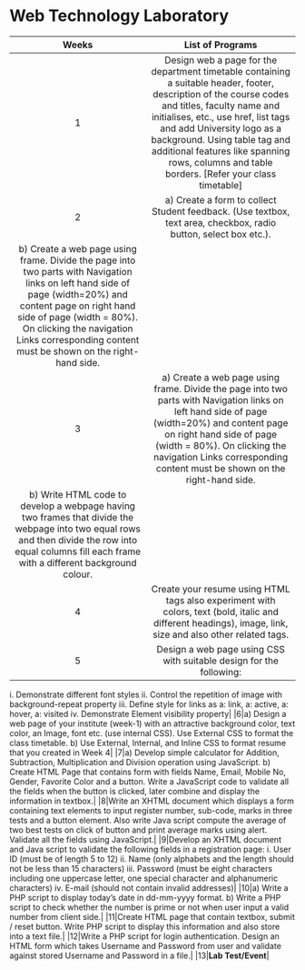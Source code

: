 # Web Technology Laboratory

|**Weeks**|**List of Programs**|
| :-: | :-: |
|1|Design web a page for the department timetable containing a suitable header, footer, description of the course codes and titles, faculty name and initialises, etc., use href, list tags and add University logo as a background. Using table tag and additional features like spanning rows, columns and table borders. [Refer your class timetable]|
|2|a)	Create a form to collect Student feedback. (Use textbox, text area, checkbox, radio button, select box etc.). 
b)	Create a web page using frame. Divide the page into two parts with Navigation links on left hand side of page (width=20%) and content page on right hand side of page (width = 80%). On clicking the navigation Links corresponding content must be shown on the right-hand side.|
|3|a)	Create a web page using frame. Divide the page into two parts with Navigation links on left hand side of page (width=20%) and content page on right hand side of page (width = 80%). On clicking the navigation Links corresponding content must be shown on the right-hand side.
b)	Write HTML code to develop a webpage having two frames that divide the webpage into two equal rows and then divide the row into equal columns fill each frame with a different background colour.|
|4|Create your resume using HTML tags also experiment with colors, text (bold, italic and different headings), image, link, size and also other related tags.|
|5|Design a web page using CSS with suitable design for the following: 
i.	Demonstrate different font styles 
ii.	Control the repetition of image with background-repeat property 
iii.	Define style for links as a: link, a: active, a: hover, a: visited
iv.	Demonstrate Element visibility property|
|6|a)	Design a web page of your institute (week-1) with an attractive background color, text color, an Image, font etc. (use internal CSS). Use External CSS to format the class timetable.
b)	Use External, Internal, and Inline CSS to format resume that you created in Week 4|
|7|a)	Develop simple calculator for Addition, Subtraction, Multiplication and Division operation using JavaScript. 
b)	Create HTML Page that contains form with fields Name, Email, Mobile No, Gender, Favorite Color and a button. Write a JavaScript code to validate all the fields when the button is clicked, later combine and display the information in textbox.|
|8|Write an XHTML document which displays a form containing text elements to input register number, sub-code, marks in three tests and a button element. Also write Java script compute the average of two best tests on click of button and print average marks using alert. Validate all the fields using JavaScript.|
|9|Develop an XHTML document and Java script to validate the following fields in a registration page:
i.	User ID (must be of length 5 to 12) 
ii.	Name (only alphabets and the length should not be less than 15 characters)
iii.	Password (must be eight characters including one uppercase letter, one special character and alphanumeric characters)
iv.	E-mail (should not contain invalid addresses)|
|10|a)	Write a PHP script to display today’s date in dd-mm-yyyy format. 
b)	Write a PHP script to check whether the number is prime or not when user input a valid number from client side.|
|11|Create HTML page that contain textbox, submit / reset button. Write PHP script to display this information and also store into a text file.|
|12|Write a PHP script for login authentication. Design an HTML form which takes Username and Password from user and validate against stored Username and Password in a file.|
|13|**Lab Test/Event**|
